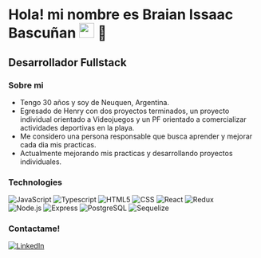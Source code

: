 <h1>Hola! mi nombre es Braian Issaac Bascuñan <img src="https://raw.githubusercontent.com/iampavangandhi/iampavangandhi/master/gifs/Hi.gif" width="30px"> 🚀</h1>
<h2>Desarrollador Fullstack</h2>

### Sobre mi
- Tengo 30 años y soy de Neuquen, Argentina.
- Egresado de Henry con dos proyectos terminados, un proyecto individual orientado a Videojuegos y un PF orientado a comercializar actividades deportivas en la playa.
- Me considero una persona responsable que busca aprender y mejorar cada dia mis practicas.
- Actualmente mejorando mis practicas y desarrollando proyectos individuales.

### Technologies
  ![JavaScript](https://img.shields.io/badge/-JavaScript-333333?style=flat&logo=javascript)
  ![Typescript](https://img.shields.io/badge/-Typescript-333333?style=flat&logo=typescript)
  ![HTML5](https://img.shields.io/badge/-HTML5-333333?style=flat&logo=HTML5)
  ![CSS](https://img.shields.io/badge/-CSS-333333?style=flat&logo=CSS3&logoColor=1572B6)
  ![React](https://img.shields.io/badge/-React-333333?style=flat&logo=react)
  ![Redux](https://img.shields.io/badge/-Redux-333333?style=flat&logo=redux)
  <br/>
  ![Node.js](https://img.shields.io/badge/-Node.js-333333?style=flat&logo=node.js)
  ![Express](https://img.shields.io/badge/-Express-333333?style=flat&logo=express)
  ![PostgreSQL](https://img.shields.io/badge/-PostgreSQL-333333?style=flat&logo=postgresql)
  ![Sequelize](https://img.shields.io/badge/-Sequelize-333333?style=flat&logo=sequelize)

### Contactame!
<a href="https://www.linkedin.com/in/braian-isaac-bascuñan-3a8230268/">
    <img alt="LinkedIn" src="https://img.shields.io/badge/LinkedIn-Braian%20Isaac%20Bascuñan-blue?style=flat-square&logo=linkedin">
</a>
